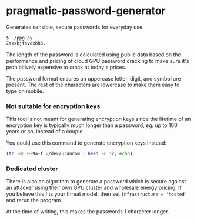 # pragmatic-password-generator

Generates sensible, secure passwords for everyday use.

```sh
$ ./ppg.py
Zsxxbjfsvoxbh3.
```

The length of the password is calculated using public data based on the performance and pricing of cloud GPU password cracking to make sure it's prohibitively expensive to crack at today's prices.

The password format ensures an uppercase letter, digit, and symbol are present.
The rest of the characters are lowercase to make them easy to type on mobile.

### Not suitable for encryption keys

This tool is not meant for generating encryption keys since the lifetime of
an encryption key is typically much longer than a password, eg. up to 100 years or so, instead of a couple.

You could use this command to generate encryption keys instead:

```sh
(tr -dc 0-9a-f </dev/urandom | head -c 32; echo)
```

### Dedicated cluster

There is also an algorithm to generate a password which is secure against an attacker using
their own GPU cluster and wholesale energy pricing. If you believe this fits your threat model,
then set `infrastructure = 'hosted'` and rerun the program.

At the time of writing, this makes the passwords 1 character longer.
